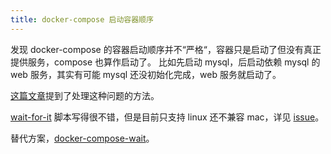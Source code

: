 ```yaml
---
title: docker-compose 启动容器顺序
---
```



发现 docker-compose 的容器启动顺序并不“严格“，容器只是启动了但没有真正提供服务，compose 也算作启动了。
比如先启动 mysql，后启动依赖 mysql 的 web 服务，其实有可能 mysql 还没初始化完成，web 服务就启动了。

[这篇文章](https://docs.docker.com/compose/startup-order/)提到了处理这种问题的方法。

[wait-for-it](https://github.com/vishnubob/wait-for-it) 脚本写得很不错，但是目前只支持 linux 还不兼容 mac，详见 [issue](https://github.com/vishnubob/wait-for-it/issues/55)。

替代方案，[docker-compose-wait](https://github.com/ufoscout/docker-compose-wait)。
